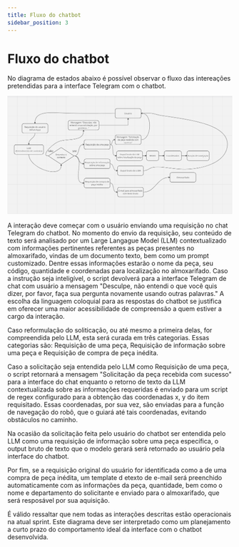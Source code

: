 ```yaml
---
title: Fluxo do chatbot
sidebar_position: 3
---
```

# Fluxo do chatbot

No diagrama de estados abaixo é possível observar o fluxo das intereações pretendidas para a interface Telegram com o chatbot.

![Contexto](../../assets/fluxo_chatbot.png)

A interação deve começar com o usuário enviando uma requisição no chat Telegram do chatbot. No momento do envio da requisição, seu conteúdo de texto será analisado por um Large Langague Model (LLM) contextualizado com informações pertinentes referentes as peças presentes no almoxarifado, vindas de um documento texto, bem como um prompt customizado. Dentre essas informações estarão o nome da peça, seu código, quantidade e coordenadas para localização no almoxarifado. Caso a instrução seja inteligível, o script devolverá para a interface Telegram de chat com usuário a mensagem "Desculpe, não entendi o que você quis dizer, por favor, faça sua pergunta novamente usando outras palavras." A escolha da linguagem coloquial para as respostas do chatbot se justifica em oferecer uma maior acessibilidade de compreensão a quem estiver a cargo da interação.

Caso reformulação do soliticação, ou até mesmo a primeira delas, for compreendida pelo LLM, esta será curada em três categorias. Essas categorias são: Requisição de uma peça, Requisição de informação sobre uma peça e Requisição de compra de peça inédita.

Caso a solicitação seja entendida pelo LLM como Requisição de uma peça, o script retornará a mensagem "Solicitação da peça recebida com sucesso" para a interface do chat enquanto o retorno de texto da LLM contextualizada sobre as informações requeridas é enviado para um script de regex configurado para a obtenção das coordenadas x, y do item requisitado. Essas coordenadas, por sua vez, são enviadas para a função de navegação do robô, que o guiará até tais coordenadas, evitando obstáculos no caminho.

Na ocasião da solicitação feita pelo usuário do chatbot ser entendida pelo LLM como uma requisição de informação sobre uma peça específica, o output bruto de texto que o modelo gerará será retornado ao usuário pela interface do chatbot.

Por fim, se a requisição original do usuário for identificada como a de uma compra de peça inédita, um template d etexto de e-mail será preenchido automaticamente com as informações da peça, quantidade, bem como o nome e departamento do solicitante e enviado para o almoxarifado, que será resposável por sua aquisição.

É válido ressaltar que nem todas as interações descritas estão operacionais na atual sprint. Este diagrama deve ser interpretado como um planejamento a curto prazo do comportamento ideal da interface com o chatbot desenvolvida.
